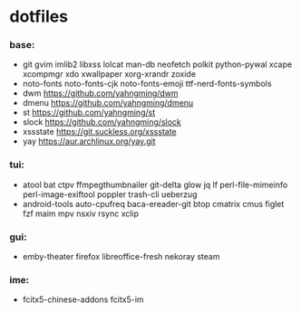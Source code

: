 # dotfiles

### base:

- git gvim imlib2 libxss lolcat man-db neofetch polkit python-pywal xcape xcompmgr xdo xwallpaper xorg-xrandr zoxide
- noto-fonts noto-fonts-cjk noto-fonts-emoji ttf-nerd-fonts-symbols
- dwm https://github.com/yahngming/dwm
- dmenu https://github.com/yahngming/dmenu
- st https://github.com/yahngming/st
- slock https://github.com/yahngming/slock
- xssstate https://git.suckless.org/xssstate
- yay https://aur.archlinux.org/yay.git

### tui:
- atool bat ctpv ffmpegthumbnailer git-delta glow jq lf perl-file-mimeinfo perl-image-exiftool poppler trash-cli ueberzug
- android-tools auto-cpufreq baca-ereader-git btop cmatrix cmus figlet fzf maim mpv nsxiv rsync xclip

### gui:
- emby-theater firefox libreoffice-fresh nekoray steam

### ime:
- fcitx5-chinese-addons fcitx5-im
